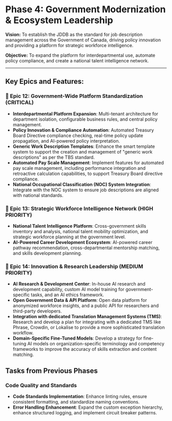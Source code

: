 # Phase 4: Government Modernization & Ecosystem Leadership

**Vision:** To establish the JDDB as the standard for job description management across the Government of Canada, driving policy innovation and providing a platform for strategic workforce intelligence.

**Objective:** To expand the platform for interdepartmental use, automate policy compliance, and create a national talent intelligence network.

--- 

## Key Epics and Features:

### **🎯 Epic 12: Government-Wide Platform Standardization (CRITICAL)**

*   **Interdepartmental Platform Expansion**: Multi-tenant architecture for department isolation, configurable business rules, and central policy management.
*   **Policy Innovation & Compliance Automation**: Automated Treasury Board Directive compliance checking, real-time policy update propagation, and AI-powered policy interpretation.
*   **Generic Work Description Templates**: Enhance the smart template system to support the creation and management of "generic work descriptions" as per the TBS standard.
*   **Automated Pay Scale Management**: Implement features for automated pay scale management, including performance integration and retroactive calculation capabilities, to support Treasury Board directive compliance.
*   **National Occupational Classification (NOC) System Integration**: Integrate with the NOC system to ensure job descriptions are aligned with national standards.

### **🎯 Epic 13: Strategic Workforce Intelligence Network (HIGH PRIORITY)**

*   **National Talent Intelligence Platform**: Cross-government skills inventory and analysis, national talent mobility optimization, and strategic workforce planning at the government level.
*   **AI-Powered Career Development Ecosystem**: AI-powered career pathway recommendation, cross-departmental mentorship matching, and skills development planning.

### **🎯 Epic 14: Innovation & Research Leadership (MEDIUM PRIORITY)**

*   **AI Research & Development Center**: In-house AI research and development capability, custom AI model training for government-specific tasks, and an AI ethics framework.
*   **Open Government Data & API Platform**: Open data platform for anonymized workforce insights, and a public API for researchers and third-party developers.
*   **Integration with dedicated Translation Management Systems (TMS)**: Research and develop a plan for integrating with a dedicated TMS like Phrase, Crowdin, or Lokalise to provide a more sophisticated translation workflow.
*   **Domain-Specific Fine-Tuned Models**: Develop a strategy for fine-tuning AI models on organization-specific terminology and competency frameworks to improve the accuracy of skills extraction and content matching.

## Tasks from Previous Phases

### Code Quality and Standards

*   **Code Standards Implementation**: Enhance linting rules, ensure consistent formatting, and standardize naming conventions.
*   **Error Handling Enhancement**: Expand the custom exception hierarchy, enhance structured logging, and implement circuit breaker patterns.